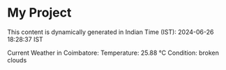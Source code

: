 # My Project

This content is dynamically generated in Indian Time (IST): 2024-06-26 18:28:37 IST


Current Weather in Coimbatore:
Temperature: 25.88 °C
Condition: broken clouds
